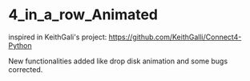 # 4_in_a_row_Animated

inspired in KeithGali's project: https://github.com/KeithGalli/Connect4-Python

New functionalities added like drop disk animation and some bugs corrected.
